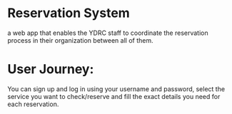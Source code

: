 # Reservation System
a web app that enables the YDRC staff to coordinate the reservation process in their organization between all of them.

# User Journey:
You can sign up and log in using your username and password, select the service you want to check/reserve and fill the exact details you need for each reservation.



